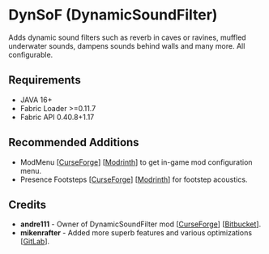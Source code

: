# DynSoF (DynamicSoundFilter)
Adds dynamic sound filters such as reverb in caves or ravines, muffled underwater sounds, dampens sounds behind walls and many more. All configurable.

## Requirements
- JAVA 16+
- Fabric Loader >=0.11.7
- Fabric API 0.40.8+1.17

## Recommended Additions
- ModMenu [[CurseForge](https://www.curseforge.com/minecraft/mc-mods/modmenu)] [[Modrinth](https://modrinth.com/mod/modmenu)] to get in-game mod configuration menu.
- Presence Footsteps [[CurseForge](https://www.curseforge.com/minecraft/mc-mods/presence-footsteps)] [[Modrinth](https://modrinth.com/mod/presence-footsteps)] for footstep acoustics.

## Credits
- **andre111** - Owner of DynamicSoundFilter mod [[CurseForge](https://www.curseforge.com/minecraft/mc-mods/dynamic-sound-filters)] [[Bitbucket](https://www.curseforge.com/minecraft/mc-mods/dynamic-sound-filters)].
- **mikenrafter** - Added more superb features and various optimizations [[GitLab](https://gitlab.com/mikenrafter1/mc-dyn-sfx)].
